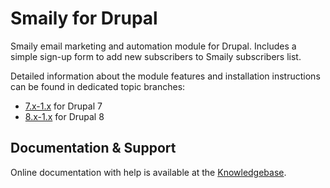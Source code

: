 # Smaily for Drupal

Smaily email marketing and automation module for Drupal.
Includes a simple sign-up form to add new subscribers to Smaily subscribers list.

Detailed information about the module features and installation instructions can be found in dedicated topic branches:

- [7.x-1.x](https://github.com/sendsmaily/smaily-drupal-module/tree/7.x-1.x) for Drupal 7
- [8.x-1.x](https://github.com/sendsmaily/smaily-drupal-module/tree/8.x-1.x) for Drupal 8

## Documentation & Support
Online documentation with help is available at the [Knowledgebase](https://smaily.com/help/).
